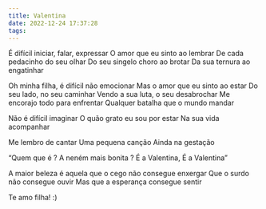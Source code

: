 ```yaml
---
title: Valentina
date: 2022-12-24 17:37:28
tags:
---
```

É difícil iniciar, falar, expressar
O amor que eu sinto ao lembrar
De cada pedacinho do seu olhar
Do seu singelo choro ao brotar
Da sua ternura ao engatinhar

Oh minha filha, é difícil não emocionar
Mas o amor que eu sinto ao estar
Do seu lado, no seu caminhar
Vendo a sua luta, o seu desabrochar
Me encorajo todo para enfrentar
Qualquer batalha que o mundo mandar

Não é difícil imaginar
O quão grato eu sou por estar
Na sua vida acompanhar

Me lembro de cantar
Uma pequena canção 
Ainda na gestação

“Quem que é ? A neném mais bonita ? É a Valentina, É a Valentina”

A maior beleza é aquela que o cego não consegue enxergar
Que o surdo não consegue ouvir
Mas que a esperança consegue sentir

Te amo filha! :)
